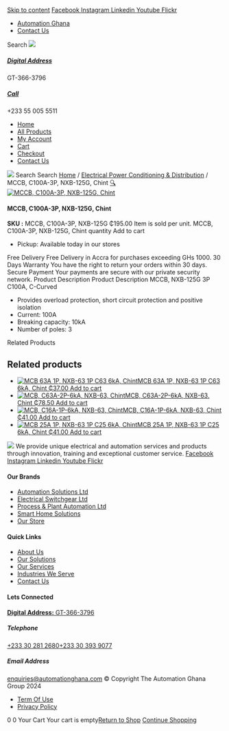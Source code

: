 [Skip to content](https://store.automationghana.com/product/mccb-nxb-125g-3p-c100a-chint/#content)
[ Facebook ](https://www.facebook.com/automationgh/) [ Instagram ](https://www.instagram.com/automationgh/) [ Linkedin ](https://www.linkedin.com/company/the-automation-ghana-limited/) [ Youtube ](https://www.youtube.com/channel/UCurrRDUSm5oIW39VXjn1u0w) [ Flickr ](https://www.flickr.com/photos/181794037@N07/)
  * [ Automation Ghana ](https://automationghana.com)
  * [ Contact Us ](https://store.automationghana.com/contact/)


Search
[ ![](https://store.automationghana.com/wp-content/uploads/2024/04/Website-TAGG-Logo-BLUE.png) ](https://store.automationghana.com/)
[ ](https://maps.app.goo.gl/m4xeaagWCNbLk4jM6)
#####  [ Digital Address ](https://maps.app.goo.gl/m4xeaagWCNbLk4jM6)
GT-366-3796 
[ ](tel:+233550055511)
#####  [ Call ](tel:+233550055511)
+233 55 005 5511 
  * [Home](https://store.automationghana.com/)
  * [All Products](https://store.automationghana.com/shop/)
  * [My Account](https://store.automationghana.com/my-account/)
  * [Cart](https://store.automationghana.com/cart/)
  * [Checkout](https://store.automationghana.com/checkout/)
  * [Contact Us](https://store.automationghana.com/contact/)


[![](https://store.automationghana.com/wp-content/uploads/2024/04/AutomationGhana_logo_white.png)](https://store.automationghana.com)
Search
Search
[Home](https://store.automationghana.com) / [Electrical Power Conditioning & Distribution](https://store.automationghana.com/product-category/electrical-power-distribution/) / MCCB, C100A-3P, NXB-125G, Chint
[🔍](https://store.automationghana.com/product/mccb-nxb-125g-3p-c100a-chint/)
[![MCCB, C100A-3P, NXB-125G, Chint](https://store.automationghana.com/wp-content/uploads/2020/04/NXB-125G-C100-3P.jpg)](https://store.automationghana.com/wp-content/uploads/2020/04/NXB-125G-C100-3P.jpg)
####  MCCB, C100A-3P, NXB-125G, Chint 
**SKU :** MCCB, C100A-3P, NXB-125G 
₵195.00
Item is sold per unit.
MCCB, C100A-3P, NXB-125G, Chint quantity
Add to cart
  * Pickup: Available today in our stores


Free Delivery 
Free Delivery in Accra for purchases exceeding GHs 1000. 
30 Days Warranty 
You have the right to return your orders within 30 days. 
Secure Payment 
Your payments are secure with our private security network. 
Product Description
Product Description
MCCB, NXB-125G 3P C100A, C-Curved 
  * Provides overload protection, short circuit protection and positive isolation
  * Current: 100A
  * Breaking capacity: 10kA
  * Number of poles: 3


Related Products 
## Related products
  * [![MCB 63A 1P, NXB-63 1P C63 6kA, Chint](https://store.automationghana.com/wp-content/uploads/2020/04/NXB-63-C63-1P-300x300.jpg)MCB 63A 1P, NXB-63 1P C63 6kA, Chint ₵37.00 ](https://store.automationghana.com/product/mcb-nxb-63-1p-c63-6ka-chint/)
[Add to cart](https://store.automationghana.com/product/mccb-nxb-125g-3p-c100a-chint/?add-to-cart=1782)
  * [![MCB, C63A-2P-6kA, NXB-63, Chint](https://store.automationghana.com/wp-content/uploads/2020/04/NXB-63-C63-2P-300x300.jpg)MCB, C63A-2P-6kA, NXB-63, Chint ₵78.50 ](https://store.automationghana.com/product/mcb-nxb-63-2p-c63-6ka-chint/)
[Add to cart](https://store.automationghana.com/product/mccb-nxb-125g-3p-c100a-chint/?add-to-cart=1783)
  * [![MCB, C16A-1P-6kA, NXB-63, Chint](https://store.automationghana.com/wp-content/uploads/2020/04/NXB-63-C16-1P-300x300.jpg)MCB, C16A-1P-6kA, NXB-63, Chint ₵41.00 ](https://store.automationghana.com/product/mcb-nxb-63-1p-c16-6ka-chint/)
[Add to cart](https://store.automationghana.com/product/mccb-nxb-125g-3p-c100a-chint/?add-to-cart=1777)
  * [![MCB 25A 1P, NXB-63 1P C25 6kA, Chint](https://store.automationghana.com/wp-content/uploads/2020/04/NXB-63-C25-1P-300x300.jpg)MCB 25A 1P, NXB-63 1P C25 6kA, Chint ₵41.00 ](https://store.automationghana.com/product/mcb-nxb-63-1p-c25-6ka-chint/)
[Add to cart](https://store.automationghana.com/product/mccb-nxb-125g-3p-c100a-chint/?add-to-cart=1779)


![](https://store.automationghana.com/wp-content/uploads/2024/04/AutomationGhana_logo_white.png)
We provide unique electrical and automation services and products through innovation, training and exceptional customer service.
[ Facebook ](https://www.facebook.com/automationgh/) [ Instagram ](https://www.instagram.com/automationgh/) [ Linkedin ](https://www.linkedin.com/company/the-automation-ghana-limited/) [ Youtube ](https://www.youtube.com/channel/UCurrRDUSm5oIW39VXjn1u0w) [ Flickr ](https://www.flickr.com/photos/181794037@N07/)
#### Our Brands
  * [ Automation Solutions Ltd ](https://store.automationghana.com/product/mccb-nxb-125g-3p-c100a-chint/)
  * [ Electrical Switchgear Ltd ](https://store.automationghana.com/product/mccb-nxb-125g-3p-c100a-chint/)
  * [ Process & Plant Automation Ltd ](https://store.automationghana.com/product/mccb-nxb-125g-3p-c100a-chint/)
  * [ Smart Home Solutions ](https://store.automationghana.com/product/mccb-nxb-125g-3p-c100a-chint/)
  * [ Our Store ](https://store.automationghana.com/product/mccb-nxb-125g-3p-c100a-chint/)


#### Quick Links
  * [ About Us ](https://store.automationghana.com/product/mccb-nxb-125g-3p-c100a-chint/)
  * [ Our Solutions ](https://store.automationghana.com/product/mccb-nxb-125g-3p-c100a-chint/)
  * [ Our Services ](https://store.automationghana.com/product/mccb-nxb-125g-3p-c100a-chint/)
  * [ Industries We Serve ](https://store.automationghana.com/product/mccb-nxb-125g-3p-c100a-chint/)
  * [ Contact Us ](https://store.automationghana.com/product/mccb-nxb-125g-3p-c100a-chint/)


#### Lets Connected
[**Digital Address:** GT-366-3796](https://maps.app.goo.gl/m4xeaagWCNbLk4jM6)
#####  Telephone 
[ +233 30 281 2680](tel:+233302812680)[+233 30 393 9077](https://store.automationghana.com/product/mccb-nxb-125g-3p-c100a-chint/+233303939077)
#####  Email Address 
enquiries@automationghana.com 
© Copyright The Automation Ghana Group 2024
  * [ Term Of Use ](https://store.automationghana.com/product/mccb-nxb-125g-3p-c100a-chint/)
  * [ Privacy Policy ](https://store.automationghana.com/product/mccb-nxb-125g-3p-c100a-chint/)


0
0
Your Cart
Your cart is empty[Return to Shop](https://store.automationghana.com/shop/)
[Continue Shopping](https://store.automationghana.com/product/mccb-nxb-125g-3p-c100a-chint/)
